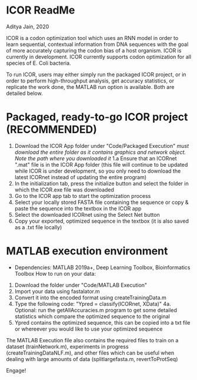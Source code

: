 # ICOR ReadMe
Aditya Jain, 2020

ICOR is a codon optimization tool which uses an RNN model in order to learn sequential, contextual information from DNA sequences with the goal of more accurately capturing the codon bias of a host organism. ICOR is currently in development. ICOR currently supports codon optimization for all species of E. Coli bacteria.

To run ICOR, users may either simply run the packaged ICOR project, or in order to perform high-throughput analysis, get accuracy statistics, or replicate the work done, the MATLAB run option is available. Both are detailed below.

# Packaged, ready-to-go ICOR project (RECOMMENDED)
1. Download the ICOR App folder under "Code/Packaged Execution" *must download the entire folder as it contains graphics and network object. Note the path where you downloaded it*
1.a Ensure that an ICORnet ".mat" file is in the ICOR App folder (this file will continue to be updated while ICOR is under development, so you only need to download the latest ICORnet instead of updating the entire program)
2. In the initialization tab, press the initialize button and select the folder in which the ICOR.exe file was downloaded
3. Go to the ICOR app tab to start the optimization process
4. Select your locally stored FASTA file containing the sequence or copy & paste the sequence into the textbox in the ICOR app
5. Select the downloaded ICORnet using the Select Net button
6. Copy your exported, optimized sequence in the textbox (it is also saved as a .txt file locally)

# MATLAB execution environment
- Dependencies: MATLAB 2019a+, Deep Learning Toolbox, Bioinformatics Toolbox
How to run on your data:
1. Download the folder under "Code/MATLAB Execution"
2. Import your data using fastalator.m
3. Convert it into the encoded format using createTrainingData.m
4. Type the following code: "Ypred = classify(ICORnet, XData)"
4a. Optional: run the getAllAccuracies.m program to get some detailed statistics which compare the optimized sequence to the original
5. Ypred contains the optimized sequence, this can be copied into a txt file or whereever you would like to use your optimized sequence

The MATLAB Execution file also contains the required files to train on a dataset (trainNetwork.m), experiments in progress (createTrainingDataNLF.m), and other files which can be useful when dealing with large amounts of data (splitlargefasta.m, revertToProtSeq)

Engage!

